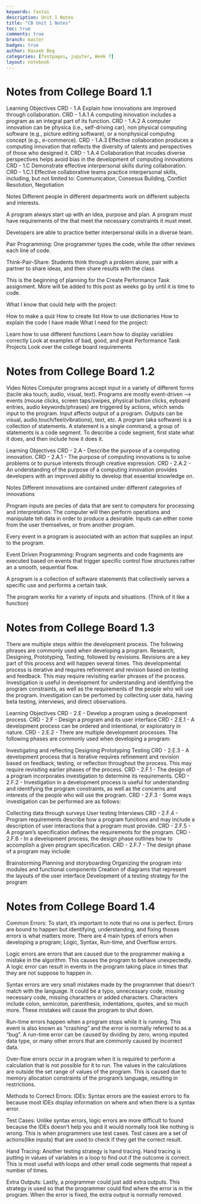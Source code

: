 ```yaml
---
keywords: fastai
description: Unit 1 Notes
title: "CB Unit 1 Notes"
toc: true
comments: true 
branch: master
badges: true
author: Haseeb Beg
categories: [fastpages, jupyter, Week 7]
layout: notebook
---
```


# Notes from College Board 1.1
Learning Objectives CRD - 1.A Explain how innovations are improved through collaboration. CRD - 1.A.1 A computing innovation includes a program as an integral part of its function. CRD - 1.A.2 A computer innovation can be physica (i.e., self-driving car), non physical computing software (e.g., picture editing software), or a nonphysical computng concept (e.g., e-commerce). CRD - 1.A.3 Effective collaboration produces a computing innovation that reflects the diversity of talents and perspectives of those who designed it. CRD - 1.A.4 Collaboration that incudes diverse perspectives helps avoid bias in the development of computing innovations CRD - 1.C Demonstrate effective interpersonal skills during collaboration. CRD - 1.C.1 Effective collaborative teams practice interpersonal skills, including, but not limited to: Communication, Consesus Building, Conflict Resolution, Negotiation

Notes Different people in different departments work on different subjects and interests.

A program always start up with an idea, purpose and plan. A program must have requirements of the that meet the necessary constraints it must meet.

Developers are able to practice better interpersonal skills in a diverse team.

Pair Programming: One programmer types the code, while the other reviews each line of code.

Think-Pair-Share: Students think through a problem alone, pair with a partner to share ideas, and then share results with the class

This is the beginning of planning for the Create Performance Task assignment. More will be added to this post as weeks go by until it is time to code.

What I know that could help with the project:

How to make a quiz How to create list How to use dictionaries How to explain the code I have made What I need for the project:

Learn how to use different functions Learn how to display variables correctly Look at examples of bad, good, and great Performance Task Projects Look over the college board requirements

# Notes from College Board 1.2
Video Notes Computer programs accept input in a variety of different forms (tacile aka touch, audio, visual, text). Programs are mostly event-driven –> events (mouse clicks, screen taps/swipes, physical button clicks, eyboard entries, audio keywords/phrases) are triggered by actions, which sends input to the program. Input affects output of a program. Outputs can be visual, audio,touch/feel(vibrations), text, etc. A program (aka software) is a collection of statements. A statement is a single command, a group of statements is a code segment. To describe a code segment, first state what it does, and then include how it does it.

Learning Objectives CRD - 2.A - Describe the purpose of a computing innovation. CRD - 2.A.1 - The purpose of computing innovations is to solve problems or to pursue interests through creative expression. CRD - 2.A.2 - An understanding of the purpose of a computing innovation provides developers with an improved abiltiy to develop that essential knowledge on.

Notes Different innovations are contained under different categories of innovations

Program inputs are pecies of data that are sent to computers for processing and interpretation. The computer will then perform operations and manipulate teh data in order to produce a desirable. Inputs can either come from the user themselves, or from another program.

Every event in a program is associated with an action that supplies an input to the program.

Event Driven Programming: Program segments and code fragments are executed based on events that trigger specific control flow structures rather an a smooth, sequential flow.

A program is a collection of software statements that collectively serves a specific use and performs a certain task.

The program works for a variety of inputs and situations. (Think of it like a function)

# Notes from College Board 1.3
There are multiple steps within the development process. The following phrases are commonly used when developing a program. Research, Designing, Prototyping, Testing, followed by revisions. Revisions are a key part of this process and will happen several times. This developmental process is iterative and requires refinement and revision based on testing and feedback. This may require revisiting earlier phrases of the process. Investigation is useful in development for understanding and identifying the program constraints, as well as the requirements of the people who will use the program. Investigation can be perfomed by collecting user data, having beta testing, interviews, and direct observations.

Learning Objectives CRD - 2.E - Develop a program using a development process. CRD - 2.F - Design a program and its user interface CRD - 2.E.1 - A development process can be ordered and intentional, or exploratory in nature. CRD - 2.E.2 - There are multiple development processes. The following phases are commonly used when developing a program:

Investigating and reflecting Designing Prototyping Testing CRD - 2.E.3 - A development process that is iterative requires refinement and revision based on feedback, testing, or reflection throughout the process. This may require revisiting earlier phases of the process. CRD - 2.F.1 - The design of a program incorporates investigation to determine its requirements. CRD - 2.F.2 - Investigation in a development process is useful for understanding and identifying the program constraints, as well as the concerns and interests of the people who will use the program. CRD - 2.F.3 - Some ways investigation can be performed are as follows:

Collecting data through surveys User testing Interviews CRD - 2.F.4 - Program requirements describe how a program functions and may include a description of user interactions that a program must provide. CRD - 2.F.5 - A program’s specification defines the requirements for the program. CRD - 2.F.6 - In a development process, the design phase outlines how to accomplish a given program specification. CRD - 2.F.7 - The design phase of a program may include:

Brainstorming Planning and storyboarding Organizing the program into modules and functional components Creation of diagrams that represent the layouts of the user interface Development of a testing strategy for the program

# Notes from College Board 1.4
Common Errors: To start, it’s important to note that no one is perfect. Errors are bound to happen but identifying, understanding, and fixing thoses errors is what matters more. There are 4 main types of errors when developing a program; Logic, Syntax, Run-time, and Overflow errors.

Logic errors are errors that are caused due to the programmer making a mistake in the algorithm. This causes the program to behave unexpectedly. A logic error can result in events in the program taking place in times that they are not suppose to happen in.

Syntax errors are very small mistakes made by the programmer that doesn’t match with the language. It could be a typo, unnecessary code, missing necessary code, missing characters or added characters. Characters include colon, semicolon, parenthesis, indentations, quotes, and so much more. These mistakes will cause the program to shut down.

Run-time errors happen when a program stops while it is running. This event is also known as “crashing” and the error is normally referred to as a “bug”. A run-time error can be caused by dividing by zero, wrong inputed data type, or many other errors that are commonly caused by incorrect data.

Over-flow errors occur in a program when it is required to perform a calculation that is not possible for it to run. The values in the calculations are outside the set range of values of the program. This is caused due to memory allocation constraints of the program’s language, resulting in restrictions.

Methods to Correct Errors: IDEs: Syntax errors are the easiest errors to fix because most IDEs display information on where and when there is a syntax error.

Test Cases: Unlike syntax errors, logic errors are more difficult to found because the IDEs doesn’t help you and it would normally look like nothing is wrong. This is when programmers use test cases. Test cases are a set of actions(like inputs) that are used to check if they get the correct result.

Hand Tracing: Another testing strategy is hand tracing. Hand tracing is putting in values of variables in a loop to find out if the outcome is correct. This is most useful with loops and other small code segments that repeat a number of times.

Extra Outputs: Lastly, a programmer could just add extra outputs. This strategy is used so that the programmer could find where the error is in the program. When the error is fixed, the extra output is normally removed.